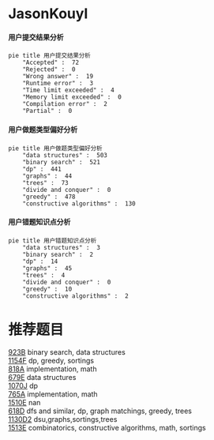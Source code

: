 # JasonKouyl

<!-- tabs:start -->



#### **用户提交结果分析**

```mermaid
pie title 用户提交结果分析
    "Accepted" :  72
    "Rejected" :  0
    "Wrong answer" :  19
    "Runtime error" :  3
    "Time limit exceeded" :  4
    "Memory limit exceeded" :  0
    "Compilation error" :  2
    "Partial" :  0
```

#### **用户做题类型偏好分析**

```mermaid
pie title 用户做题类型偏好分析
    "data structures" :  503
    "binary search" :  521
    "dp" :  441
    "graphs" :  44
    "trees" :  73
    "divide and conquer" :  0
    "greedy" :  478
    "constructive algorithms" :  130
```
#### **用户错题知识点分析**

```mermaid
pie title 用户错题知识点分析
    "data structures" :  3
    "binary search" :  2
    "dp" :  14
    "graphs" :  45
    "trees" :  4
    "divide and conquer" :  0
    "greedy" :  10
    "constructive algorithms" :  2
```



<!-- tabs:end -->
# 推荐题目
[923B](https://codeforces.com/contest/923/problem/B)		binary search,
                        data structures		  
[1154F](https://codeforces.com/contest/1154/problem/F)		dp,
                        greedy,
                        sortings		  
[818A](https://codeforces.com/contest/818/problem/A)		implementation,
                        math		  
[679E](https://codeforces.com/contest/679/problem/E)		data structures		  
[1070J](https://codeforces.com/contest/1070/problem/J)		dp		  
[765A](https://codeforces.com/contest/765/problem/A)		implementation,
                        math		  
[1510E](https://codeforces.com/contest/1510/problem/E)		nan		  
[618D](https://codeforces.com/contest/618/problem/D)		dfs and similar,
                        dp,
                        graph matchings,
                        greedy,
                        trees		  
[1130D2](https://codeforces.com/contest/1130D/problem/2)		dsu,graphs,sortings,trees		  
[1513E](https://codeforces.com/contest/1513/problem/E)		combinatorics,
                        constructive algorithms,
                        math,
                        sortings		  
